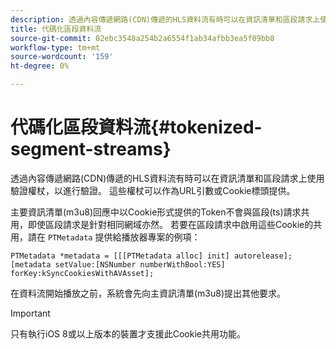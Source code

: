 ```yaml
---
description: 透過內容傳遞網路(CDN)傳遞的HLS資料流有時可以在資訊清單和區段請求上使用驗證權杖，以進行驗證。 這些權杖可以作為URL引數或Cookie標頭提供。
title: 代碼化區段資料流
source-git-commit: 02ebc3548a254b2a6554f1ab34afbb3ea5f09bb8
workflow-type: tm+mt
source-wordcount: '159'
ht-degree: 0%

---
```


# 代碼化區段資料流{#tokenized-segment-streams}

透過內容傳遞網路(CDN)傳遞的HLS資料流有時可以在資訊清單和區段請求上使用驗證權杖，以進行驗證。 這些權杖可以作為URL引數或Cookie標頭提供。

主要資訊清單(m3u8)回應中以Cookie形式提供的Token不會與區段(ts)請求共用，即使區段請求是針對相同網域亦然。 若要在區段請求中啟用這些Cookie的共用，請在 `PTMetadata` 提供給播放器專案的例項： 

```
PTMetadata *metadata = [[[PTMetadata alloc] init] autorelease]; 
[metadata setValue:[NSNumber numberWithBool:YES] forKey:kSyncCookiesWithAVAsset]; 
```

在資料流開始播放之前，系統會先向主資訊清單(m3u8)提出其他要求。

>[!IMPORTANT]
>
>只有執行iOS 8或以上版本的裝置才支援此Cookie共用功能。
